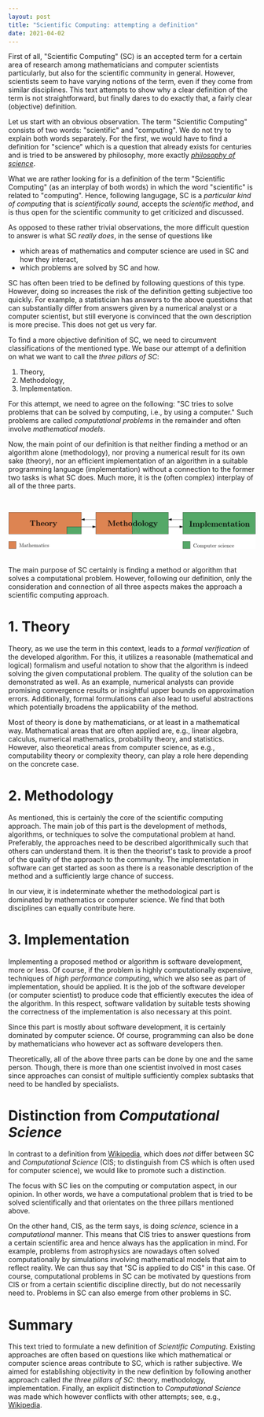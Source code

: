 ```yaml
---
layout: post
title: "Scientific Computing: attempting a definition"
date: 2021-04-02
---
```


First of all, "Scientific Computing" (SC) is an accepted term for a certain area of research among mathematicians and computer scientists particularly, but also for the scientific community in general.
However, scientists seem to have varying notions of the term, even if they come from similar disciplines.
This text attempts to show why a clear definition of the term is not straightforward, but finally dares to do exactly that, a fairly clear (objective) definition.

Let us start with an obvious observation.
The term "Scientific Computing" consists of two words: "scientific" and "computing".
We do not try to explain both words separately.
For the first, we would have to find a definition for "science" which is a question that already exists for centuries and is tried to be answered by philosophy, more exactly [_philosophy of science_](https://en.wikipedia.org/wiki/Philosophy_of_science).

What we are rather looking for is a definition of the term "Scientific Computing" (as an interplay of both words) in which the word "scientific" is related to "computing".
Hence, following langugage, SC is a _particular kind of computing_ that is _scientifically sound_, accepts the _scientific method_, and is thus open for the scientific community to get criticized and discussed.

As opposed to these rather trivial observations, the more difficult question to answer is what SC _really does_, in the sense of questions like
- which areas of mathematics and computer science are used in SC and how they interact,
- which problems are solved by SC and how.

SC has often been tried to be defined by following questions of this type.
However, doing so increases the risk of the definition getting subjective too quickly.
For example, a statistician has answers to the above questions that can substantially differ from answers given by a numerical analyst or a computer scientist, but still everyone is convinced that the own description is more precise.
This does not get us very far.

To find a more objective definition of SC, we need to circumvent classifications of the mentioned type.
We base our attempt of a definition on what we want to call the _three pillars of SC_:
1. Theory,
2. Methodology,
3. Implementation.

For this attempt, we need to agree on the following: "SC tries to solve problems that can be solved by computing, i.e., by using a computer."
Such problems are called _computational problems_ in the remainder and often involve _mathematical models_.

Now, the main point of our definition is that neither finding a method or an algorithm alone (methodology), nor proving a numerical result for its own sake (theory), nor an efficient implementation of an algorithm in a suitable programming language (implementation) without a connection to the former two tasks is what SC does.
Much more, it is the (often complex) interplay of all of the three parts.

<br><center><img src="/assets/images/sc-pillars.svg" /></center><br>

The main purpose of SC certainly is finding a method or algorithm that solves a computational problem.
However, following our definition, only the consideration and connection of all three aspects makes the approach a scientific computing approach.

# 1. Theory
Theory, as we use the term in this context, leads to a _formal verification_ of the developed algorithm.
For this, it utilizes a reasonable (mathematical and logical) formalism and useful notation to show that the algorithm is indeed solving the given computational problem.
The quality of the solution can be demonstrated as well.
As an example, numerical analysts can provide promising convergence results or insightful upper bounds on approximation errors.
Additionally, formal formulations can also lead to useful abstractions which potentially broadens the applicability of the method.

Most of theory is done by mathematicians, or at least in a mathematical way.
Mathematical areas that are often applied are, e.g., linear algebra, calculus, numerical mathematics, probability theory, and statistics.
However, also theoretical areas from computer science, as e.g., computability theory or complexity theory, can play a role here depending on the concrete case.

# 2. Methodology
As mentioned, this is certainly the core of the scientific computing approach.
The main job of this part is the development of methods, algorithms, or techniques to solve the computational problem at hand.
Preferably, the approaches need to be described algorithmically such that others can understand them.
It is then the theorist's task to provide a proof of the quality of the approach to the community.
The implementation in software can get started as soon as there is a reasonable description of the method and a sufficiently large chance of success.

In our view, it is indeterminate whether the methodological part is dominated by mathematics or computer science.
We find that both disciplines can equally contribute here.

# 3. Implementation
Implementing a proposed method or algorithm is software development, more or less.
Of course, if the problem is highly computationally expensive, techniques of _high performance computing_, which we also see as part of implementation, should be applied.
It is the job of the software developer (or computer scientist) to produce code that efficiently executes the idea of the algorithm.
In this respect, software validation by suitable tests showing the correctness of the implementation is also necessary at this point.

Since this part is mostly about software development, it is certainly dominated by computer science.
Of course, programming can also be done by mathematicians who however act as software developers then.

Theoretically, all of the above three parts can be done by one and the same person.
Though, there is more than one scientist involved in most cases since approaches can consist of multiple sufficiently complex subtasks that need to be handled by specialists.

# Distinction from _Computational Science_
In contrast to a definition from [Wikipedia](https://en.wikipedia.org/wiki/Computational_science), which does _not_ differ between SC and _Computational Science_ (ClS; to distinguish from CS which is often used for computer science), we would like to promote such a distinction.

The focus with SC lies on the computing or computation aspect, in our opinion.
In other words, we have a computational problem that is tried to be solved scientifically and that orientates on the three pillars mentioned above.

On the other hand, ClS, as the term says, is doing _science_, science in a _computational_ manner.
This means that ClS tries to answer questions from a certain scientific area and hence always has the application in mind.
For example, problems from astrophysics are nowadays often solved computationally by simulations involving mathematical models that aim to reflect reality.
We can thus say that "SC is applied to do ClS" in this case.
Of course, computational problems in SC can be motivated by questions from ClS or from a certain scientific discipline directly, but do not necessarily need to.
Problems in SC can also emerge from other problems in SC.

# Summary
This text tried to formulate a new definition of _Scientific Computing_.
Existing approaches are often based on questions like which mathematical or computer science areas contribute to SC, which is rather subjective.
We aimed for establishing objectivity in the new definition by following another approach called _the three pillars of SC_: theory, methodology, implementation.
Finally, an explicit distinction to _Computational Science_ was made which however conflicts with other attempts; see, e.g., [Wikipedia](https://en.wikipedia.org/wiki/Computational_science).

